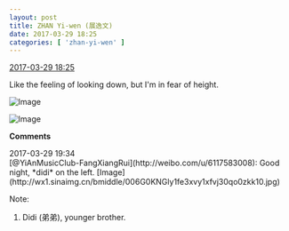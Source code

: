 ```yaml
---
layout: post
title: ZHAN Yi-wen (展逸文)
date: 2017-03-29 18:25
categories: [ 'zhan-yi-wen' ]
---
```


<div class="weibo-info">
  <a href="http://weibo.com/6108090526/EC3BCy1jx">2017-03-29 18:25</a>
</div>

Like the feeling of looking down, but I'm in fear of height.

<!-- more -->

![Image](http://wx4.sinaimg.cn/mw690/006FmVn8ly1fe3vvo3ehej30ku0rswi7.jpg)

![Image](http://wx4.sinaimg.cn/mw690/006FmVn8ly1fe3vvpevj1j30ku0rs0ws.jpg)

**Comments**

<div class="weibo-info">2017-03-29 19:34</div>
[@YiAnMusicClub-FangXiangRui](http://weibo.com/u/6117583008): Good night, *didi* on the left. [Image](http://wx1.sinaimg.cn/bmiddle/006G0KNGly1fe3xvy1xfvj30qo0zkk10.jpg)

Note:
1. Didi (弟弟), younger brother.
